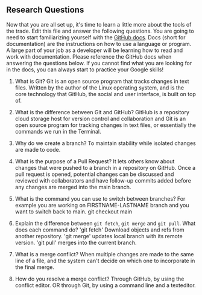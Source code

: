 ## Research Questions 

Now that you are all set up, it's time to learn a little more about the tools of the trade. Edit this file and answer the following questions. You are going to need to start familiarizing yourself with the [GitHub docs](https://docs.github.com/en). Docs (short for documentation) are the instructions on how to use a language or program. A large part of your job as a developer will be learning how to read and work with documentation. Please reference the GitHub docs when answering the questions below. If you cannot find what you are looking for in the docs, you can always start to practice your Google skills!

1. What is Git? 
Git is an open source program that tracks changes in text files. Written by the author of the Linux operating system, and is the core technology that GitHub, the social and user interface, is built on top of.

2. What is the difference between Git and GitHub? 
GitHub is a repository cloud storage host for version control and collaboration and Git is an open source program for tracking changes in text files, or essentially the commands we run in the Terminal.

3. Why do we create a branch? 
To maintain stability while isolated changes are made to code.

4. What is the purpose of a Pull Request?
It lets others know about changes that were pushed to a branch in a repository on GitHub. Once a pull request is opened, potential changes can be discussed and reviewed with collaborators and have follow-up commits added before any changes are merged into the main branch.

5. What is the command you can use to switch between branches? For example you are working on FIRSTNAME-LASTNAME branch and you want to switch back to main. 
git checkout main

6. Explain the difference between `git fetch`, `git merge` and `git pull`. What does each command do?
'git fetch' Download objects and refs from another repository. 
'git merge' updates local branch with its remote version.
'git pull' merges into the current branch.

7. What is a merge conflict?
When multiple changes are made to the same line of a file, and the system can't decide on which one to incorporate in the final merge.

8. How do you resolve a merge conflict?
Through GitHub, by using the conflict editor. OR through Git, by using a command line and a texteditor.